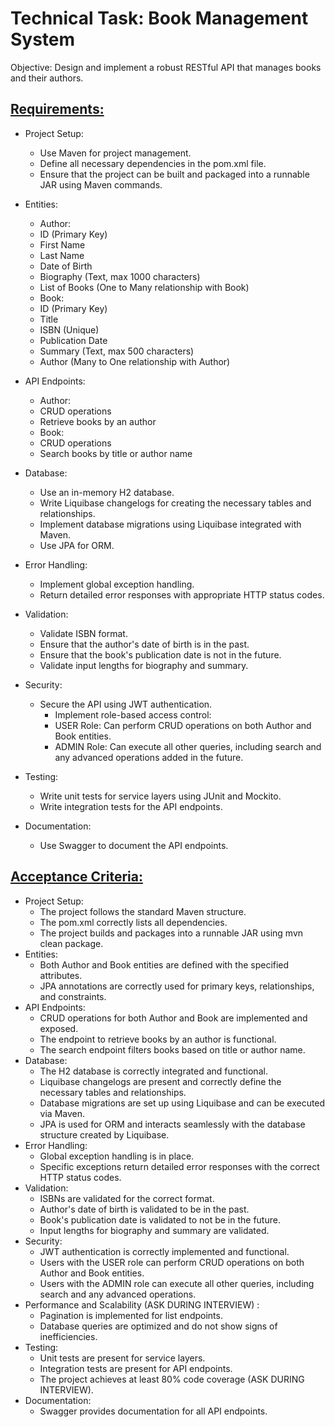 # Technical Task: Book Management System

Objective: Design and implement a robust RESTful API that manages books and their authors.

## <u>Requirements:</u>
* Project Setup:
    * Use Maven for project management.
    * Define all necessary dependencies in the pom.xml file.
    * Ensure that the project can be built and packaged into a runnable JAR using Maven commands.
* Entities:
  * Author:
  * ID (Primary Key)
  * First Name
  * Last Name
  * Date of Birth
  * Biography (Text, max 1000 characters)
  * List of Books (One to Many relationship with Book)
  * Book:
  * ID (Primary Key)
  * Title
  * ISBN (Unique)
  * Publication Date
  * Summary (Text, max 500 characters)
  * Author (Many to One relationship with Author)
* API Endpoints:
  * Author:
  * CRUD operations
  * Retrieve books by an author
  * Book:
  * CRUD operations
  * Search books by title or author name
* Database:
    * Use an in-memory H2 database.
    * Write Liquibase changelogs for creating the necessary tables and relationships.
    * Implement database migrations using Liquibase integrated with Maven.
    * Use JPA for ORM.
* Error Handling:
    * Implement global exception handling.
    * Return detailed error responses with appropriate HTTP status codes.
* Validation:
    * Validate ISBN format.
    * Ensure that the author's date of birth is in the past.
    * Ensure that the book's publication date is not in the future.
    * Validate input lengths for biography and summary.
* Security:
    * Secure the API using JWT authentication.
        * Implement role-based access control:
        * USER Role: Can perform CRUD operations on both Author and Book entities.
        * ADMIN Role: Can execute all other queries, including search and any advanced operations added in the future.

* Testing:
    * Write unit tests for service layers using JUnit and Mockito.
    * Write integration tests for the API endpoints.
* Documentation:
    * Use Swagger to document the API endpoints.


## <u>Acceptance Criteria:</u>
* Project Setup:
    * The project follows the standard Maven structure.
    * The pom.xml correctly lists all dependencies.
    * The project builds and packages into a runnable JAR using mvn clean package.
* Entities:
    * Both Author and Book entities are defined with the specified attributes.
    * JPA annotations are correctly used for primary keys, relationships, and constraints.
* API Endpoints:
    * CRUD operations for both Author and Book are implemented and exposed.
    * The endpoint to retrieve books by an author is functional.
    * The search endpoint filters books based on title or author name.
* Database:
    * The H2 database is correctly integrated and functional.
    * Liquibase changelogs are present and correctly define the necessary tables and relationships.
    * Database migrations are set up using Liquibase and can be executed via Maven.
    * JPA is used for ORM and interacts seamlessly with the database structure created by Liquibase.
* Error Handling:
    * Global exception handling is in place.
    * Specific exceptions return detailed error responses with the correct HTTP status codes.
* Validation:
    * ISBNs are validated for the correct format.
    * Author's date of birth is validated to be in the past.
    * Book's publication date is validated to not be in the future.
    * Input lengths for biography and summary are validated.
* Security:
    * JWT authentication is correctly implemented and functional.
    * Users with the USER role can perform CRUD operations on both Author and Book entities.
    * Users with the ADMIN role can execute all other queries, including search and any advanced operations.
* Performance and Scalability (ASK DURING INTERVIEW) :
    * Pagination is implemented for list endpoints.
    * Database queries are optimized and do not show signs of inefficiencies.
* Testing:
    * Unit tests are present for service layers.
    * Integration tests are present for API endpoints.
    * The project achieves at least 80% code coverage (ASK DURING INTERVIEW).
* Documentation:
    * Swagger provides documentation for all API endpoints.

